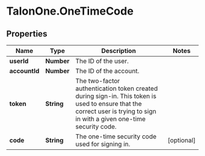 # TalonOne.OneTimeCode

## Properties

Name | Type | Description | Notes
------------ | ------------- | ------------- | -------------
**userId** | **Number** | The ID of the user. | 
**accountId** | **Number** | The ID of the account. | 
**token** | **String** | The two-factor authentication token created during sign-in. This token is used to ensure that the correct user is trying to sign in with a given one-time security code. | 
**code** | **String** | The one-time security code used for signing in. | [optional] 


